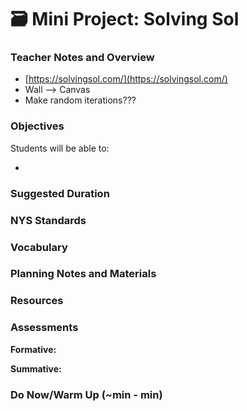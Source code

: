 # 🗃 Mini Project: Solving Sol

### Teacher Notes and Overview

* [https://solvingsol.com/](https://solvingsol.com/)
* Wall --> Canvas
* Make random iterations???

### Objectives

Students will be able to:

*

### Suggested Duration



### NYS Standards



### Vocabulary



### Planning Notes and Materials



### Resources



### Assessments

**Formative:**

**Summative:**

### Do Now/Warm Up (\~min - min)

